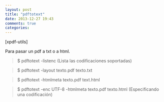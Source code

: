 ```yaml
---
layout: post
title: "pdftotext"
date: 2013-12-27 19:43
comments: true
categories: 
---
```

[xpdf-utils]       

Para pasar un pdf a txt o a html.

>$ pdftotext -listenc (Lista las codificaciones soportadas)

>$ pdftotext -layout texto.pdf texto.txt

>$ pdftotext -htmlmeta texto.pdf text.html

>$ pdftotext -enc UTF-8 -htmlmeta texto.pdf texto.html (Especificando una codificación)

